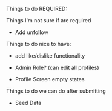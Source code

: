 Things to do REQUIRED: 
<!-- - Child Censor Bad Words when Fetching Posts -->
<!-- - NavBar styling/links on small width screens
- Make it so clicking on Spotibook in nav bar goes to home feed -->
<!-- - Add follow button to profiles page when not self -->
<!-- - navigate to user when clicking their name on a post -->


Things I'm not sure if are required
- Add unfollow
<!-- - Filter self from "users to follow list"  -->


Things to do nice to have:
- add like/dislike functionality
<!-- - Add follow button to post card when viweing post from someone not following -->
- Admin Role? (can edit all profiles)
<!-- - expose regi/stration under /register too -->
<!-- - Clean up post card bottom actions -->
- Profile Screen empty states

Things to do we can do after submitting 
- Seed Data
